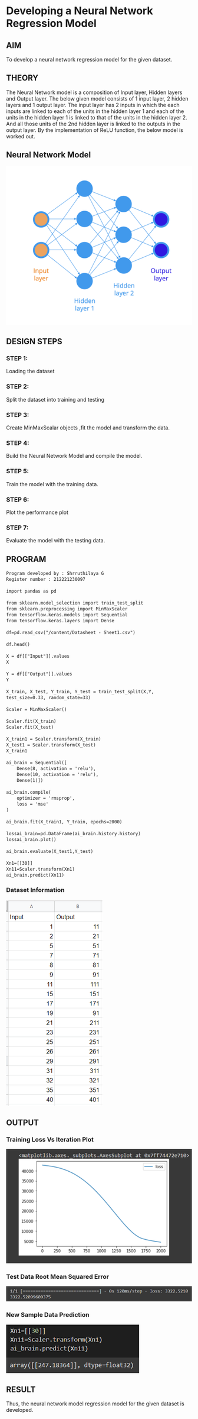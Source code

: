 # Developing a Neural Network Regression Model

## AIM

To develop a neural network regression model for the given dataset.

## THEORY

The Neural Network model is a composition of Input layer, Hidden layers and Output layer. The below given model consists of 1 input layer, 2 hidden layers and 1 output layer. The input layer has 2 inputs in which the each inputs are linked to each of the units in the hidden layer 1 and each of the units in the hidden layer 1 is linked to that of the units in the hidden layer 2. And all those units of the 2nd hidden layer is linked to the outputs in the output layer. By the implementation of ReLU function, the below model is worked out.

## Neural Network Model

![](nn_model.webp)

## DESIGN STEPS

### STEP 1:

Loading the dataset

### STEP 2:

Split the dataset into training and testing

### STEP 3:

Create MinMaxScalar objects ,fit the model and transform the data.

### STEP 4:

Build the Neural Network Model and compile the model.

### STEP 5:

Train the model with the training data.

### STEP 6:

Plot the performance plot

### STEP 7:

Evaluate the model with the testing data.

## PROGRAM
~~~
Program developed by : Shrruthilaya G
Register number : 212221230097

import pandas as pd

from sklearn.model_selection import train_test_split
from sklearn.preprocessing import MinMaxScaler
from tensorflow.keras.models import Sequential
from tensorflow.keras.layers import Dense

df=pd.read_csv("/content/Datasheet - Sheet1.csv")

df.head()

X = df[["Input"]].values
X

Y = df[["Output"]].values
Y

X_train, X_test, Y_train, Y_test = train_test_split(X,Y, test_size=0.33, random_state=33)

Scaler = MinMaxScaler()

Scaler.fit(X_train)
Scaler.fit(X_test)

X_train1 = Scaler.transform(X_train)
X_test1 = Scaler.transform(X_test)
X_train1

ai_brain = Sequential([
    Dense(8, activation = 'relu'),
    Dense(10, activation = 'relu'),
    Dense(1)])

ai_brain.compile(
    optimizer = 'rmsprop',
    loss = 'mse'
)

ai_brain.fit(X_train1, Y_train, epochs=2000)

lossai_brain=pd.DataFrame(ai_brain.history.history)
lossai_brain.plot()

ai_brain.evaluate(X_test1,Y_test)

Xn1=[[30]]
Xn11=Scaler.transform(Xn1)
ai_brain.predict(Xn11)

~~~
### Dataset Information

![](dataset.png)

## OUTPUT

### Training Loss Vs Iteration Plot

![](plot.png)

### Test Data Root Mean Squared Error

![](rmse.png)

### New Sample Data Prediction

![](newprediction.png)


## RESULT
Thus, the neural network model regression model for the given dataset is developed.